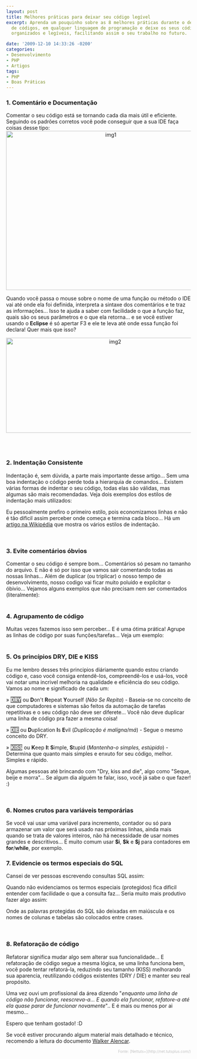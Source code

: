 ```yaml
---
layout: post
title: Melhores práticas para deixar seu código legível
excerpt: Aprenda um pouquinho sobre as 8 melhores práticas durante o desenvolvimento
  de códigos, em qualquer linguagem de programação e deixe os seus códigos mais limpos,
  organizados e legíveis, facilitando assim o seu trabalho no futuro.

date: '2009-12-10 14:33:26 -0200'
categories:
- Desenvolvimento
- PHP
- Artigos
tags:
- PHP
- Boas Práticas
---
```

<h3>1. Comentário e Documentação</h3>
Comentar o seu código está se tornando cada dia mais útil e eficiente. Seguindo os padrões corretos você pode conseguir que a sua IDE faça coisas desse tipo:

<center><img class="aligncenter size-full wp-image-657" title="img1" src="/arquivos/2009/12/img1.jpg" alt="img1" width="555" height="434" /></center>

Quando você passa o mouse sobre o nome de uma função ou método o IDE vai até onde ela foi definida, interpreta a sintaxe dos comentários e te traz as informações... Isso te ajuda a saber com facilidade o que a função faz, quais são os seus parâmetros e o que ela retorna... e se você estiver usando o <strong>Eclipse</strong> é só apertar F3 e ele te leva até onde essa função foi declara! Quer mais que isso?

<center><img class="aligncenter size-full wp-image-658" title="img2" src="/arquivos/2009/12/img2.jpg" alt="img2" width="579" height="259" /></center>

<br/><br/>

<h3>2. Indentação Consistente</h3>
Indentação é, sem dúvida, a parte mais importante desse artigo... Sem uma boa indentação o código perde toda a hierarquia de comandos... Existem várias formas de indentar o seu código, todas elas são válidas, mas algumas são mais recomendadas. Veja dois exemplos dos estilos de indentação mais utilizados:


<div data-gist-id="ddb3ff0eefd98bdc012b" data-gist-show-loading="false"></div>

<div data-gist-id="bde4c7c1c124b5f46062" data-gist-show-loading="false"></div>

Eu pessoalmente prefiro o primeiro estilo, pois economizamos linhas e não é tão dificil assim perceber onde começa e termina cada bloco... Há um [artigo na Wikipédia](http://en.wikipedia.org/wiki/Indent_style) que mostra os vários estilos de indentação.

<br/>

<h3>3. Evite comentários óbvios</h3>
Comentar o seu código é sempre bom... Comentários só pesam no tamanho do arquivo. E não é só por isso que vamos sair comentando todas as nossas linhas... Além de duplicar (ou triplicar) o nosso tempo de desenvolvimento, nosso codigo vai ficar muito poluído e explicitar o óbivio... Vejamos alguns exemplos que não precisam nem ser comentados (literalmente):


<div data-gist-id="ceacb5c83a7a27f97a70" data-gist-show-loading="false"></div>

<br/>

<h3>4. Agrupamento de código</h3>
Muitas vezes fazemos isso sem perceber... E é uma ótima prática! Agrupe as linhas de código por suas funções/tarefas... Veja um exemplo:


<div data-gist-id="4b3e0566c5845d43e623" data-gist-show-loading="false"></div>

<br/>

<h3>5. Os princípios DRY, DIE e KISS</h3>
Eu me lembro desses três principios diáriamente quando estou criando código e, caso você consiga entendê-los, compreendê-los e usá-los, você vai notar uma incrivel melhoria na qualidade e eficiência do seu código. Vamos ao nome e significado de cada um:

» <strong style="background: gray; color: white">DRY</strong> ou <strong>D</strong>on't <strong>R</strong>epeat <strong>Y</strong>ourself (<em>Não Se Repita</em>) - Baseia-se no conceito de que computadores e sistemas são feitos da automação de tarefas repetitivas e o seu código não deve ser diferete... Você não deve duplicar uma linha de código pra fazer a mesma coisa!

» <strong style="background: gray; color: white">DIE</strong> ou <strong>D</strong>uplication <strong>I</strong>s <strong>E</strong>vil (<em>Duplicação é malígna/má</em>) - Segue o mesmo conceito do DRY.

» <strong style="background: gray; color: white">KISS</strong> ou <strong>K</strong>eep <strong>I</strong>t <strong>S</strong>imple, <strong>S</strong>tupid (<em>Mantenha-o simples, estúpido</em>) - Determina que quanto mais simples e enxuto for seu código, melhor. Simples e rápido.

Algumas pessoas até brincando com "Dry, kiss and die", algo como "Seque, beije e morra"... Se algum dia alguém te falar, isso, você já sabe o que fazer! :)

<br/>

<h3>6. Nomes crutos para variáveis temporárias</h3>
Se você vai usar uma variável para incremento, contador ou só para armazenar um valor que será usado nas próximas linhas, ainda mais quando se trata de valores inteiros, não há necessidade de usar nomes grandes e descritivos... É muito comum usar <strong>$i</strong>, <strong>$k</strong> e <strong>$j</strong> para contadores em <strong>for</strong>/<strong>while</strong>, por exemplo.

<br/>

<h3>7. Evidencie os termos especiais do SQL</h3>
Cansei de ver pessoas escrevendo consultas SQL assim:

<div data-gist-id="01ab51777a212062f8e0" data-gist-show-loading="false"></div>

Quando não evidenciamos os termos especiais (protegidos) fica dificil entender com facilidade o que a consulta faz... Seria muito mais produtivo fazer algo assim:

<div data-gist-id="36696a18354406ed3b51" data-gist-show-loading="false"></div>

Onde as palavras protegidas do SQL são deixadas em maiúscula e os nomes de colunas e tabelas são colocados entre crases.

<br/>

<h3>8. Refatoração de código</h3>
Refatorar significa mudar algo sem alterar sua funcionalidade... E refatoração de código segue a mesma lógica, se uma linha funciona bem, você pode tentar refatorá-la, reduzindo seu tamanho (KISS) melhorando sua aparencia, reutilizando códigos existentes (DRY / DIE) e manter seu real propósito.

Uma vez ouvi um profissional da área dizendo "<em>enquanto uma linha de código não funcionar, reescreva-a... E quando ela funcionar, refatore-a até ela quase parar de funcionar novamente</em>".. E é mais ou menos por ai mesmo...

Espero que tenham gostado! :D

Se você estiver procurando algum material mais detalhado e técnico, recomendo a leitura do documento [Walker Alencar](http://blog.walkeralencar.com).

<p style="font-size: 10px; text-align: right; color: silver">Fonte: [Nettuts+](http://net.tutsplus.com/)

